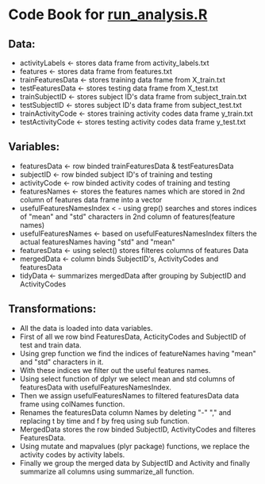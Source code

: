 # Code Book for [run_analysis.R](https://github.com/Akshaydalal2511/GettingAndCleaningData/blob/master/run_analysis.R)

## Data:
- activityLabels <- stores data frame from activity_labels.txt
- features <- stores data frame from features.txt
- trainFeaturesData <- stores training data frame from X_train.txt
- testFeaturesData <- stores testing data frame from X_test.txt
- trainSubjectID <- stores subject ID's data frame from subject_train.txt
- testSubjectID <- stores subject ID's data frame from subject_test.txt
- trainActivityCode <- stores training activity codes data frame y_train.txt
- testActivityCode <- stores testing activity codes data frame y_test.txt


## Variables:
- featuresData <- row binded trainFeaturesData & testFeaturesData
- subjectID <- row binded subject ID's of training and testing
- activityCode <- row binded activity codes of training and testing
- featuresNames <- stores the features names which are stored in 2nd column of features data frame into a vector
- usefulFeaturesNamesIndex < - using grep() searches and stores indices of "mean" and "std" characters in 2nd column of features(feature names)
- usefulFeaturesNames <- based on usefulFeaturesNamesIndex filters the actual featuresNames having "std" and "mean"
- featuresData <- using select() stores filteres columns of features Data
- mergedData <- column binds SubjectID's, ActivityCodes and featuresData
- tidyData <- summarizes mergedData after grouping by SubjectID and ActivityCodes


## Transformations:
- All the data is loaded into data variables.
- First of all we row bind FeaturesData, ActicityCodes and SubjectID of test and train data.
- Using grep function we find the indices of featureNames having "mean" and "std" characters in it.
- With these indices we filter out the useful features names.
- Using select function of dplyr we select mean and std columns of featuresData with usefulFeaturesNamesIndex.
- Then we assign usefulFeaturesNames to filtered featuresData data frame using colNames function.
- Renames the featuresData column Names by deleting "-" "," and replacing t by time and f by freq using sub function.
- MergedData stores the row binded SubjectID, ActivityCodes and filteres FeaturesData.
- Using mutate and mapvalues (plyr package) functions, we replace the activity codes by activity labels.
- Finally we group the merged data by SubjectID and Activity and finally summarize all columns using summarize_all function.

 
